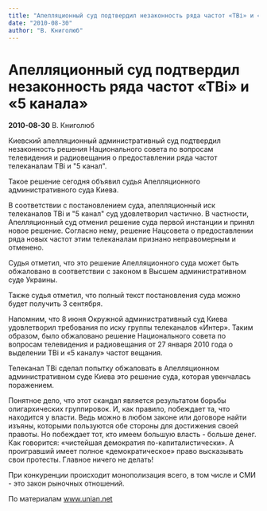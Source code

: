 ```yaml
---
title: "Апелляционный суд подтвердил незаконность ряда частот «ТВі» и «5 канала»"
date: "2010-08-30"
author: "В. Книголюб"
---
```


# Апелляционный суд подтвердил незаконность ряда частот «ТВі» и «5 канала»

**2010-08-30** В. Книголюб

Киевский апелляционный административный суд подтвердил незаконность решения Национального совета по вопросам телевидения и радиовещания о предоставлении ряда частот телеканалам ТВі и "5 канал".

Такое решение сегодня объявил судья Апелляционного административного суда Киева.

В соответствии с постановлением суда, апелляционный иск телеканалов ТВі и "5 канал" суд удовлетворил частично. В частности, Апелляционный суд отменил решение суда первой инстанции и принял новое решение. Согласно нему, решение Нацсовета о предоставлении ряда новых частот этим телеканалам признано неправомерным и отменено.

Судья отметил, что это решение Апелляционного суда может быть обжаловано в соответствии с законом в Высшем административном суде Украины.

Также судья отметил, что полный текст постановления суда можно будет получить 3 сентября.

Напомним, что 8 июня Окружной административный суд Киева удовлетворил требования по иску группы телеканалов «Интер». Таким образом, было обжаловано решение Национального совета по вопросам телевидения и радиовещания от 27 января 2010 года о выделении ТВі и «5 каналу» частот вещания.

Телеканал ТВі сделал попытку обжаловать в Апелляционном административном суде Киева это решение суда, которая увенчалась поражением.

Понятное дело, что этот скандал является результатом борьбы олигархических группировок. И, как правило, побеждает та, что находится у власти. Ведь можно в любом законе или договоре найти изъяны, которыми пользуются обе стороны для достижения своей правоты. Но побеждает тот, кто имеем большую власть - больше денег. Как говорится: «чистейшая демократия по-капиталистически». А проигравший имеет полное «демократическое» право высказывать свои протесты. Главное ничего не делать!

При конкуренции происходит монополизация всего, в том числе и СМИ - это закон рыночных отношений.

По материалам www.unian.net
